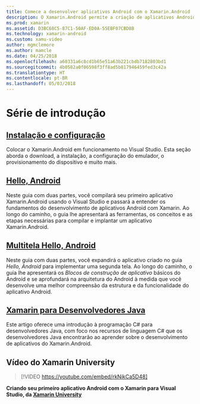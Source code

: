 ```yaml
---
title: Comece a desenvolver aplicativos Android com o Xamarin.Android
description: O Xamarin.Android permite a criação de aplicativos Android nativos usando os mesmos controles de interface do usuário disponíveis em Java, mas com a flexibilidade e a elegância de uma linguagem moderna (C#), a potência da BCL (Biblioteca de Classes Base) do .NET e um IDE de primeira classe (Visual Studio) ao seu alcance. Esta série apresenta as noções básicas do desenvolvimento do Xamarin.Android. Ela leva você da instalação e configuração à criação de seu primeiro aplicativo.
ms.prod: xamarin
ms.assetid: D3BC68C5-87C1-50AF-ED0A-55EBF07CBD8B
ms.technology: xamarin-android
ms.custom: xamu-video
author: mgmclemore
ms.author: mamcle
ms.date: 04/25/2018
ms.openlocfilehash: a60331a6c8cd1b65e51a63b221cbdb7182803bd1
ms.sourcegitcommit: 4b0582a0f06598f3ff8ad5b817946459fed3c42a
ms.translationtype: HT
ms.contentlocale: pt-BR
ms.lasthandoff: 05/03/2018
---
```

# <a name="getting-started-series"></a>Série de introdução

##  <a name="setup-and-installationandroidget-startedinstallationindexmd"></a>[Instalação e configuração](~/android/get-started/installation/index.md)

Colocar o Xamarin.Android em funcionamento no Visual Studio. Esta seção aborda o download, a instalação, a configuração do emulador, o provisionamento do dispositivo e muito mais.


##  <a name="hello-androidandroidget-startedhello-androidindexmd"></a>[Hello, Android](~/android/get-started/hello-android/index.md)

Neste guia com duas partes, você compilará seu primeiro aplicativo Xamarin.Android usando o Visual Studio e passará a entender os fundamentos do desenvolvimento de aplicativos Android com Xamarin.
Ao longo do caminho, o guia lhe apresentará as ferramentas, os conceitos e as etapas necessárias para compilar e implantar um aplicativo Xamarin.Android.


##  <a name="hello-android-multiscreenandroidget-startedhello-android-multiscreenindexmd"></a>[Multitela Hello, Android](~/android/get-started/hello-android-multiscreen/index.md)

Neste guia com duas partes, você expandirá o aplicativo criado no guia _Hello, Android_ para implementar uma segunda tela. Ao longo do caminho, o guia lhe apresentará os *Blocos de construção de aplicativo* básicos do Android e se aprofundará na arquitetura do Android à medida que você desenvolve uma melhor compreensão da estrutura e da funcionalidade do aplicativo Android.


##  <a name="xamarin-for-java-developersandroidget-startedjava-developersmd"></a>[Xamarin para Desenvolvedores Java](~/android/get-started/java-developers.md)

Este artigo oferece uma introdução à programação C# para desenvolvedores Java, com foco nos recursos de linguagem C# que os desenvolvedores Java encontrarão ao aprender sobre o desenvolvimento de aplicativos do Xamarin.Android.

## <a name="xamarin-university-video"></a>Vídeo do Xamarin University

> [!VIDEO https://youtube.com/embed/rkNikCa5D48]

**Criando seu primeiro aplicativo Android com o Xamarin para Visual Studio, da [Xamarin University](https://university.xamarin.com)**